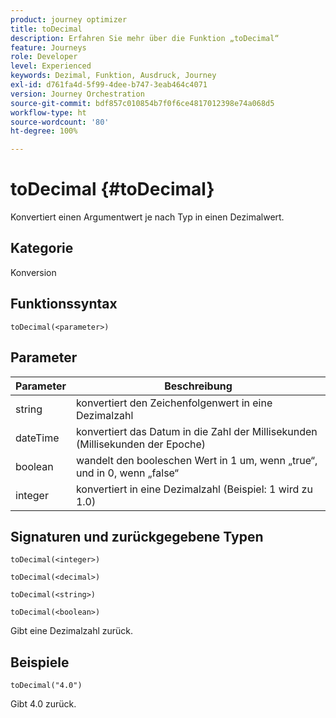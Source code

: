 ```yaml
---
product: journey optimizer
title: toDecimal
description: Erfahren Sie mehr über die Funktion „toDecimal“
feature: Journeys
role: Developer
level: Experienced
keywords: Dezimal, Funktion, Ausdruck, Journey
exl-id: d761fa4d-5f99-4dee-b747-3eab464c4071
version: Journey Orchestration
source-git-commit: bdf857c010854b7f0f6ce4817012398e74a068d5
workflow-type: ht
source-wordcount: '80'
ht-degree: 100%

---
```


# toDecimal {#toDecimal}

Konvertiert einen Argumentwert je nach Typ in einen Dezimalwert.

## Kategorie

Konversion

## Funktionssyntax

`toDecimal(<parameter>)`

## Parameter

| Parameter | Beschreibung |
|--- |--- |
| string | konvertiert den Zeichenfolgenwert in eine Dezimalzahl |
| dateTime | konvertiert das Datum in die Zahl der Millisekunden (Millisekunden der Epoche) |
| boolean | wandelt den booleschen Wert in 1 um, wenn „true“, und in 0, wenn „false“ |
| integer | konvertiert in eine Dezimalzahl (Beispiel: 1 wird zu 1.0) |

## Signaturen und zurückgegebene Typen

`toDecimal(<integer>)`

`toDecimal(<decimal>)`

`toDecimal(<string>)`

`toDecimal(<boolean>)`

Gibt eine Dezimalzahl zurück.

## Beispiele

`toDecimal("4.0")`

Gibt 4.0 zurück.
